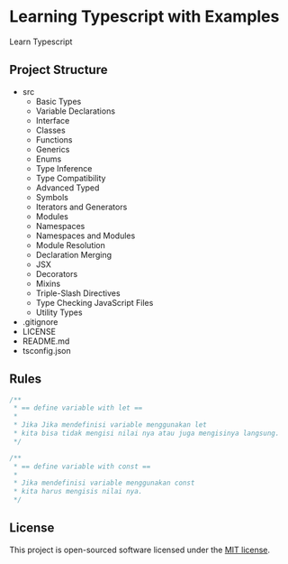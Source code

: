 # Learning Typescript with Examples

Learn Typescript

## Project Structure

- src
  - Basic Types
  - Variable Declarations
  - Interface
  - Classes
  - Functions
  - Generics
  - Enums
  - Type Inference
  - Type Compatibility
  - Advanced Typed
  - Symbols
  - Iterators and Generators
  - Modules
  - Namespaces
  - Namespaces and Modules
  - Module Resolution
  - Declaration Merging
  - JSX
  - Decorators
  - Mixins
  - Triple-Slash Directives
  - Type Checking JavaScript Files
  - Utility Types
- .gitignore
- LICENSE
- README.md
- tsconfig.json

## Rules

```typescript
/**
 * == define variable with let ==
 *
 * Jika Jika mendefinisi variable menggunakan let
 * kita bisa tidak mengisi nilai nya atau juga mengisinya langsung.
 */

/**
 * == define variable with const ==
 *
 * Jika mendefinisi variable menggunakan const
 * kita harus mengisis nilai nya.
 */
```

## License

This project is open-sourced software licensed under the [MIT license](LICENSE).
